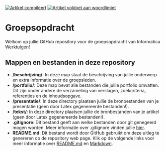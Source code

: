 [![Artikel compileert](https://github.com/informaticawerktuigen/groepsopdracht-skelet/actions/workflows/compilation.yml/badge.svg)](https://github.com/informaticawerktuigen/groepsopdracht-skelet/actions/workflows/compilation.yml)
[![Artikel voldoet aan woordlimiet](https://github.com/informaticawerktuigen/groepsopdracht-skelet/actions/workflows/word_count.yml/badge.svg)](https://github.com/informaticawerktuigen/groepsopdracht-skelet/actions/workflows/word_count.yml)

# Groepsopdracht

Welkom op jullie GitHub repository voor de groepsopdracht van Informatica Werktuigen!

## Mappen en bestanden in deze repository

* **/beschrijving/**:
    In deze map staat de beschrijving van jullie onderwerp en extra informatie over de groepsleden.
* **/portfolio/**:
    Deze map bevat alle bestanden die jullie portfolio omvatten.
    Dit zijn onder andere de verzameling van verslagen, zoekcriteria, referenties en de inhoudsopgave.
* **/presentatie/**:
    In deze directory plaatsen jullie de bronbestanden van je presentatie (geen door Latex gegenereerde bestanden!).
* **/tekst/**:
    In deze directory plaatsen jullie de bronbestanden van je artikel (geen door Latex gegenereerde bestanden!).
* **.gitignore**:
    Dit bestand geeft aan welke bestanden door git genegeerd mogen worden.
    Meer informatie over .gitignore vinden jullie [hier](https://git-scm.com/docs/gitignore).
* **README.md**:
    Dit bestand wordt door GitHub gebruikt om deze uitleg te genereren op de repository web page.
    Klik op de volgende links voor meer informatie over [README.md](https://help.github.com/en/articles/about-readmes) en [Markdown](https://guides.github.com/features/mastering-markdown/).

